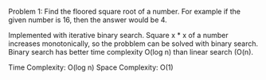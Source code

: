 Problem 1: 
Find the floored square root of a number. For example if the given number is 16, then the answer would be 4.

Implemented with iterative binary search.
Square x * x of a number increases monotonically, so the probblem can be solved with binary search.
Binary search has better time complexity O(log n) than linear search (O(n).

Time Complexity: O(log n)
Space Complexity: O(1)
